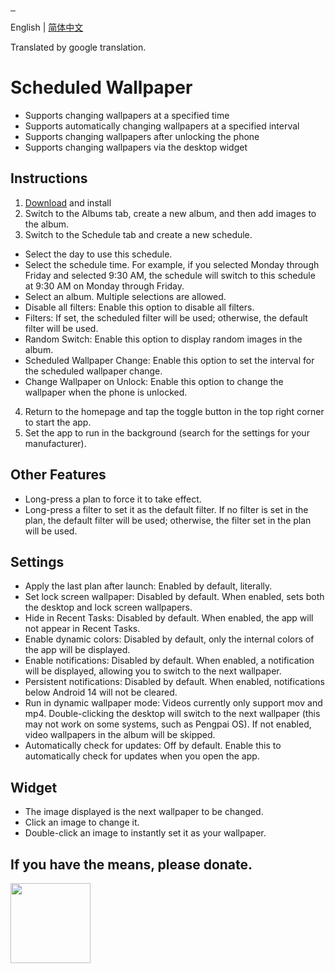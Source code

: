 <a target="_blank" href="https://github.com/Jarvay/workpaper-android/actions/workflows/release.yml">
    <img src="https://img.shields.io/github/actions/workflow/status/Jarvay/workpaper-android/release.yml?style=flat-square" alt="">
</a>
  <a href="https://github.com/Jarvay/workpaper-android/releases">
    <img src="https://img.shields.io/github/downloads/Jarvay/workpaper-android/total.svg?style=flat-square" alt="">
  </a>
  <a href="https://github.com/Jarvay/workpaper-android/releases/latest">
    <img src="https://img.shields.io/github/release/Jarvay/workpaper-android?style=flat-square" alt="">
  </a>

English | [简体中文](./README_zh.md)

Translated by google translation.

# Scheduled Wallpaper

- Supports changing wallpapers at a specified time
- Supports automatically changing wallpapers at a specified interval
- Supports changing wallpapers after unlocking the phone
- Supports changing wallpapers via the desktop widget

## Instructions
1. [Download](https://github.com/Jarvay/workpaper-android/releases) and install
2. Switch to the Albums tab, create a new album, and then add images to the album.
3. Switch to the Schedule tab and create a new schedule.
- Select the day to use this schedule.
- Select the schedule time. For example, if you selected Monday through Friday and selected 9:30 AM, the schedule will switch to this schedule at 9:30 AM on Monday through Friday.
- Select an album. Multiple selections are allowed.
- Disable all filters: Enable this option to disable all filters.
- Filters: If set, the scheduled filter will be used; otherwise, the default filter will be used.
- Random Switch: Enable this option to display random images in the album.
- Scheduled Wallpaper Change: Enable this option to set the interval for the scheduled wallpaper change.
- Change Wallpaper on Unlock: Enable this option to change the wallpaper when the phone is unlocked.
4. Return to the homepage and tap the toggle button in the top right corner to start the app.
5. Set the app to run in the background (search for the settings for your manufacturer).

## Other Features
- Long-press a plan to force it to take effect.
- Long-press a filter to set it as the default filter. If no filter is set in the plan, the default filter will be used; otherwise, the filter set in the plan will be used.

## Settings
- Apply the last plan after launch: Enabled by default, literally.
- Set lock screen wallpaper: Disabled by default. When enabled, sets both the desktop and lock screen wallpapers.
- Hide in Recent Tasks: Disabled by default. When enabled, the app will not appear in Recent Tasks.
- Enable dynamic colors: Disabled by default, only the internal colors of the app will be displayed.
- Enable notifications: Disabled by default. When enabled, a notification will be displayed, allowing you to switch to the next wallpaper.
- Persistent notifications: Disabled by default. When enabled, notifications below Android 14 will not be cleared.
- Run in dynamic wallpaper mode: Videos currently only support mov and mp4. Double-clicking the desktop will switch to the next wallpaper (this may not work on some systems, such as Pengpai OS). If not enabled, video wallpapers in the album will be skipped.
- Automatically check for updates: Off by default. Enable this to automatically check for updates when you open the app.

## Widget
- The image displayed is the next wallpaper to be changed.
- Click an image to change it.
- Double-click an image to instantly set it as your wallpaper.

## If you have the means, please donate.

<img src="https://cdn.jsdelivr.net/gh/Jarvay/workpaper-android-release@main/wechat.png" alt="" style="width: 128px;" />

